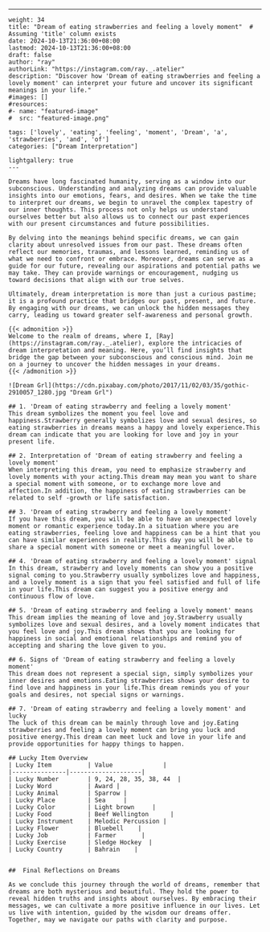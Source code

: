 ---
    weight: 34
    title: "Dream of eating strawberries and feeling a lovely moment"  # Assuming 'title' column exists
    date: 2024-10-13T21:36:00+08:00
    lastmod: 2024-10-13T21:36:00+08:00
    draft: false
    author: "ray"
    authorLink: "https://instagram.com/ray._.atelier"
    description: "Discover how 'Dream of eating strawberries and feeling a lovely moment' can interpret your future and uncover its significant meanings in your life."
    #images: []
    #resources:
    #- name: "featured-image"
    #  src: "featured-image.png"
    
    tags: ['lovely', 'eating', 'feeling', 'moment', 'Dream', 'a', 'strawberries', 'and', 'of']
    categories: ["Dream Interpretation"]
    
    lightgallery: true
    ---
    
    Dreams have long fascinated humanity, serving as a window into our subconscious. Understanding and analyzing dreams can provide valuable insights into our emotions, fears, and desires. When we take the time to interpret our dreams, we begin to unravel the complex tapestry of our inner thoughts. This process not only helps us understand ourselves better but also allows us to connect our past experiences with our present circumstances and future possibilities.
    
    By delving into the meanings behind specific dreams, we can gain clarity about unresolved issues from our past. These dreams often reflect our memories, traumas, and lessons learned, reminding us of what we need to confront or embrace. Moreover, dreams can serve as a guide for our future, revealing our aspirations and potential paths we may take. They can provide warnings or encouragement, nudging us toward decisions that align with our true selves.
    
    Ultimately, dream interpretation is more than just a curious pastime; it is a profound practice that bridges our past, present, and future. By engaging with our dreams, we can unlock the hidden messages they carry, leading us toward greater self-awareness and personal growth.
    
    {{< admonition >}}
    Welcome to the realm of dreams, where I, [Ray](https://instagram.com/ray._.atelier), explore the intricacies of dream interpretation and meaning. Here, you’ll find insights that bridge the gap between your subconscious and conscious mind. Join me on a journey to uncover the hidden messages in your dreams.
    {{< /admonition >}}
    
    ![Dream Grl](https://cdn.pixabay.com/photo/2017/11/02/03/35/gothic-2910057_1280.jpg "Dream Grl")
    
    ## 1. 'Dream of eating strawberry and feeling a lovely moment'
    This dream symbolizes the moment you feel love and happiness.Strawberry generally symbolizes love and sexual desires, so eating strawberries in dreams means a happy and lovely experience.This dream can indicate that you are looking for love and joy in your present life.
    
    ## 2. Interpretation of 'Dream of eating strawberry and feeling a lovely moment'
    When interpreting this dream, you need to emphasize strawberry and lovely moments with your acting.This dream may mean you want to share a special moment with someone, or to exchange more love and affection.In addition, the happiness of eating strawberries can be related to self -growth or life satisfaction.
    
    ## 3. 'Dream of eating strawberry and feeling a lovely moment'
    If you have this dream, you will be able to have an unexpected lovely moment or romantic experience today.In a situation where you are eating strawberries, feeling love and happiness can be a hint that you can have similar experiences in reality.This day you will be able to share a special moment with someone or meet a meaningful lover.
    
    ## 4. 'Dream of eating strawberry and feeling a lovely moment' signal
    In this dream, strawberry and lovely moments can show you a positive signal coming to you.Strawberry usually symbolizes love and happiness, and a lovely moment is a sign that you feel satisfied and full of life in your life.This dream can suggest you a positive energy and continuous flow of love.
    
    ## 5. 'Dream of eating strawberry and feeling a lovely moment' means
    This dream implies the meaning of love and joy.Strawberry usually symbolizes love and sexual desires, and a lovely moment indicates that you feel love and joy.This dream shows that you are looking for happiness in social and emotional relationships and remind you of accepting and sharing the love given to you.
    
    ## 6. Signs of 'Dream of eating strawberry and feeling a lovely moment'
    This dream does not represent a special sign, simply symbolizes your inner desires and emotions.Eating strawberries shows your desire to find love and happiness in your life.This dream reminds you of your goals and desires, not special signs or warnings.
    
    ## 7. 'Dream of eating strawberry and feeling a lovely moment' and lucky
    The luck of this dream can be mainly through love and joy.Eating strawberries and feeling a lovely moment can bring you luck and positive energy.This dream can meet luck and love in your life and provide opportunities for happy things to happen.
    
    ## Lucky Item Overview
    | Lucky Item          | Value              |
    |---------------|--------------------|
    | Lucky Number        | 9, 24, 28, 35, 38, 44  |
    | Lucky Word          | Award |
    | Lucky Animal        | Sparrow |
    | Lucky Place         | Sea     |
    | Lucky Color         | Light brown     |
    | Lucky Food          | Beef Wellington      |
    | Lucky Instrument    | Melodic Percussion |
    | Lucky Flower        | Bluebell    |
    | Lucky Job           | Farmer       |
    | Lucky Exercise      | Sledge Hockey  |
    | Lucky Country       | Bahrain    |
    
    
    ##  Final Reflections on Dreams
    
    As we conclude this journey through the world of dreams, remember that dreams are both mysterious and beautiful. They hold the power to reveal hidden truths and insights about ourselves. By embracing their messages, we can cultivate a more positive influence in our lives. Let us live with intention, guided by the wisdom our dreams offer. Together, may we navigate our paths with clarity and purpose.
    